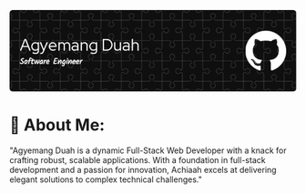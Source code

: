 ![banner](github-header-image.png)


# 💫 About Me:
"Agyemang Duah is a dynamic Full-Stack Web Developer with a knack for crafting robust, scalable applications. With a foundation in full-stack development and a passion for innovation, Achiaah excels at delivering elegant solutions to complex technical challenges."


<!-- Proudly created with GPRM ( https://gprm.itsvg.in ) -->

<!--
**codeagyemangduahh/codeagyemangduahh** is a ✨ _special_ ✨ repository because its `README.md` (this file) appears on your GitHub profile.

Here are some ideas to get you started:

- 🔭 I’m currently working on ...
- 🌱 I’m currently learning ...
- 👯 I’m looking to collaborate on ...
- 🤔 I’m looking for help with ...
- 💬 Ask me about ...
- 📫 How to reach me: ...
- 😄 Pronouns: ...
- ⚡ Fun fact: ...
-->
